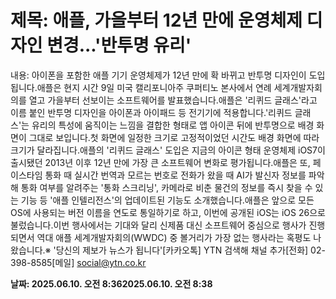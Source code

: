 # **제목: 애플, 가을부터 12년 만에 운영체제 디자인 변경...'반투명 유리'**

  내용: 아이폰을 포함한 애플 기기 운영체제가 12년 만에 확 바뀌고 반투명 디자인이 도입됩니다.애플은 현지 시간 9일 미국 캘리포니아주 쿠퍼티노 본사에서 연례 세계개발자회의를 열고 가을부터 선보이는 소프트웨어를 발표했습니다.애플은 '리퀴드 글래스'라고 이름 붙인 반투명 디자인을 아이폰과 아이패드 등 전기기에 적용합니다.'리퀴드 글래스'는 유리의 특성에 움직이는 느낌을 결합한 형태로 앱 아이콘 뒤에 반투명으로 배경 화면이 그대로 보입니다.첫 화면에 일정한 크기로 고정적이었던 시간도 배경 화면에 따라 크기가 달라집니다.애플의 '리퀴드 글래스' 도입은 지금의 아이콘 형태 운영체제 iOS7이 출시됐던 2013년 이후 12년 만에 가장 큰 소프트웨어 변화로 평가됩니다.애플은 또, 페이스타임 통화 때 실시간 번역과 모르는 번호로 전화가 왔을 때 AI가 발신자 정보를 파악해 통화 여부를 알려주는 '통화 스크리닝', 카메라로 비춘 물건의 정보를 즉시 찾을 수 있는 기능 등 '애플 인텔리전스'의 업데이트된 기능도 소개했습니다.애플은 앞으로 모든 OS에 사용되는 버전 이름을 연도로 통일하기로 하고, 이번에 공개된 iOS는 iOS 26으로 불렀습니다.이번 행사에서는 기대와 달리 신제품 대신 소프트웨어 중심으로 행사가 진행되면서 역대 애플 세계개발자회의(WWDC) 중 볼거리가 가장 없는 행사라는 혹평도 나왔습니다.※ '당신의 제보가 뉴스가 됩니다'[카카오톡] YTN 검색해 채널 추가[전화] 02-398-8585[메일] social@ytn.co.kr

  **날짜: 2025.06.10. 오전 8:362025.06.10. 오전 8:38**